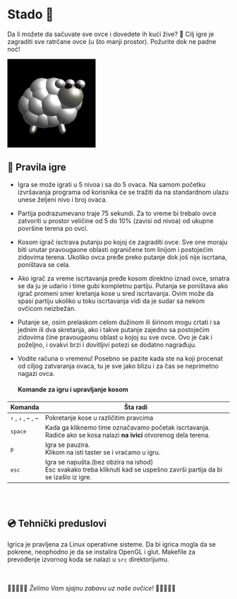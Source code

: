 # Stado 🐑
Da li možete da sačuvate sve ovce i dovedete ih kući žive? 🐑 Cilj igre je zagraditi sve ratrčane ovce (u što manji prostor). Požurite dok ne padne noć!

<img src = 'PrintScreens/sheep_logo.png' width = "200px" alt = "Stado - logo" />

## 🎲 Pravila igre

* Igra se može igrati u 5 nivoa i sa do 5 ovaca. Na samom početku izvršavanja programa od korisnika će se tražiti da na standardnom ulazu unese željeni nivo i broj ovaca.

* Partija podrazumevano traje 75 sekundi. Za to vreme bi trebalo ovce zatvoriti u prostor veličine od 5 do 10% (zavisi od nivoa) od ukupne površine terena po ovci.

* Kosom igrač isctrava putanju po kojoj će zagraditi ovce. Sve one moraju biti unutar pravougaone oblasti ograničene tom linijom i   postojećim zidovima terena. Ukoliko ovca pređe preko putanje dok još nije iscrtana, poništava se cela.

* Ako igrač za vreme iscrtavanja pređe kosom direktno iznad ovce, smatra se da ju je udario i time gubi kompletnu partiju. Putanja se poništava ako igrač promeni smer kretanja kose u sred iscrtavanja. Ovim može da spasi partiju ukoliko u toku iscrtavanja vidi da je sudar sa nekom ovčicom neizbežan.

* Putanje se, osim prelaskom celom dužinom ili širinom mogu crtati i sa jednim ili dva skretanja, ako i takve putanje zajedno sa postojećim zidovima čine pravougaonu oblast u kojoj su sve ovce. Ovo je čak i poželjno, i ovakvi brzi i dovitljivi potezi se dodatno nagrađuju.

* Vodite računa o vremenu! Posebno se pazite kada ste na koji procenat od ciljog zatvaranja ovaca, tu je sve jako blizu i za čas se neprimetno nagazi ovca.

     ####                  Komande za igru i upravljanje kosom
 
 
| Komanda | Šta radi |
----------|-----------
|  `↑`  ,  `↓`  ,  `←`  ,  `→`   |   Pokretanje kose u različitim pravcima |
| `space` | Kada ga kliknemo time označavamo početak iscrtavanja.<br/> Radiće ako se kosa nalazi **na ivici** otvorenog dela terena. |
| `p`     | Igra se pauzira.<br/>Klikom na isti taster se i vraćamo u igru. |
| `esc`   | Igra se napušta.(bez obzira na ishod)<br/> Esc svakako treba kliknuti kad se uspešno završi partija da bi se izašlo iz igre. |
<br/>
<br/>

## :cd: Tehnički preduslovi

Igrica je pravljena za Linux operativne sisteme.
Da bi igrica mogla da se pokrene, neophodno je da se instalira OpenGL i glut.
Makefile za prevođenje izvornog koda se nalazi u `src` direktorijumu.
<br/>
<br/>
<br/>

🐑🐑🐑🐑🐑 *Želimo Vam sjajnu zabavu uz naše ovčice!* 🐑🐑🐑🐑🐑
